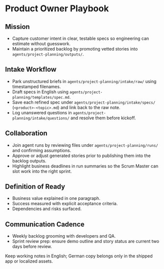 # Product Owner Playbook

## Mission
- Capture customer intent in clear, testable specs so engineering can estimate without guesswork.
- Maintain a prioritized backlog by promoting vetted stories into `agents/project-planning/outputs/`.

## Intake Workflow
- Park unstructured briefs in `agents/project-planning/intake/raw/` using timestamped filenames.
- Draft specs in English using `agents/project-planning/templates/spec.md`.
- Save each refined spec under `agents/project-planning/intake/specs/` (`<product>-<topic>.md`) and link back to the raw note.
- Log unanswered questions in `agents/project-planning/intake/questions/` and resolve them before kickoff.

## Collaboration
- Join agent runs by reviewing files under `agents/project-planning/runs/` and confirming assumptions.
- Approve or adjust generated stories prior to publishing them into the backlog outputs.
- Highlight business deadlines in run summaries so the Scrum Master can slot work into the right sprint.

## Definition of Ready
- Business value explained in one paragraph.
- Success measured with explicit acceptance criteria.
- Dependencies and risks surfaced.

## Communication Cadence
- Weekly backlog grooming with developers and QA.
- Sprint review prep: ensure demo outline and story status are current two days before review.

Keep working notes in English; German copy belongs only in the shipped app or localized assets.
